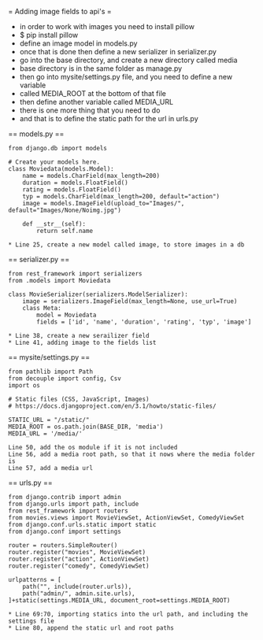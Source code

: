 
= Adding image fields to api's =
* in order to work with images you need to install pillow
* $ pip install pillow
* define an image model in models.py
* once that is done then define a new serializer in serializer.py
* go into the base directory, and create a new directory called media
* base directory is in the same folder as manage.py
* then go into mysite/settings.py file, and you need to define a new variable
* called MEDIA_ROOT at the bottom of that file
* then define another variable called MEDIA_URL
* there is one more thing that you need to do
* and that is to define the static path for the url in urls.py

== models.py ==

	from django.db import models

	# Create your models here.
	class Moviedata(models.Model):
		name = models.CharField(max_length=200)
		duration = models.FloatField()
		rating = models.FloatField()
		typ = models.CharField(max_length=200, default="action")
		image = models.ImageField(upload_to="Images/", default="Images/None/Noimg.jpg")

		def __str__(self):
			return self.name
			
	* Line 25, create a new model called image, to store images in a db
			
== serializer.py ==

	from rest_framework import serializers
	from .models import Moviedata

	class MovieSerializer(serializers.ModelSerializer):
		image = serializers.ImageField(max_length=None, use_url=True)
		class Meta:
			model = Moviedata
			fields = ['id', 'name', 'duration', 'rating', 'typ', 'image']
			
	* Line 38, create a new serailizer field
	* Line 41, adding image to the fields list

== mysite/settings.py ==

	from pathlib import Path
	from decouple import config, Csv
	import os

	# Static files (CSS, JavaScript, Images)
	# https://docs.djangoproject.com/en/3.1/howto/static-files/

	STATIC_URL = "/static/"
	MEDIA_ROOT = os.path.join(BASE_DIR, 'media')
	MEDIA_URL = '/media/'
	
	Line 50, add the os module if it is not included
	Line 56, add a media root path, so that it nows where the media folder is
	Line 57, add a media url

== urls.py ==

	from django.contrib import admin
	from django.urls import path, include
	from rest_framework import routers
	from movies.views import MovieViewSet, ActionViewSet, ComedyViewSet
	from django.conf.urls.static import static
	from django.conf import settings

	router = routers.SimpleRouter()
	router.register("movies", MovieViewSet)
	router.register("action", ActionViewSet)
	router.register("comedy", ComedyViewSet)

	urlpatterns = [
		path("", include(router.urls)),
		path("admin/", admin.site.urls),
	]+static(settings.MEDIA_URL, document_root=settings.MEDIA_ROOT)
	
	* Line 69:70, importing statics into the url path, and including the settings file
	* Line 80, append the static url and root paths
